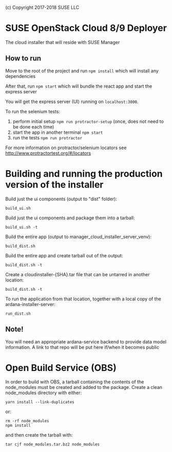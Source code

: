 (c) Copyright 2017-2018 SUSE LLC

# SUSE OpenStack Cloud 8/9 Deployer

The cloud installer that will reside with SUSE Manager

## How to run

Move to the root of the project and run `npm install` which will
install any dependencies

After that, run `npm start` which will bundle the react app and start
the express server

You will get the express server (UI) running on `localhost:3000`.

To run the selenium tests:
1. perform initial setup `npm run protractor-setup` (once, does not
   need to be done each time)
2. start the app in another terminal `npm start`
3. run the tests `npm run protractor`

For more information on protractor/selenium locators see http://www.protractortest.org/#/locators

# Building and running the production version of the installer

Build just the ui components (output to "dist" folder):

    build_ui.sh

Build just the ui components and package them into a tarball:

    build_ui.sh -t

Build the entire app (output to manager_cloud_installer_server_venv):

    build_dist.sh

Build the entire app and create tarball out of the output:

    build_dist.sh -t

Create a cloudinstaller-{SHA}.tar file that can be untarred in another location:

    build_dist.sh -t

To run the application from that location, together with a local copy
of the ardana-installer-server:

    run_dist.sh

## Note!

You will need an appropriate ardana-service backend to provide data
model information. A link to that repo will be put here if/when it
becomes public

# Open Build Service (OBS)

In order to build with OBS, a tarball containing the contents of the node_modules must be created
and added to the package.  Create a clean node_modules directory with either:

    yarn install --link-duplicates

or:


    rm -rf node_modules
    npm install

and then create the tarball with:

    tar cjf node_modules.tar.bz2 node_modules

